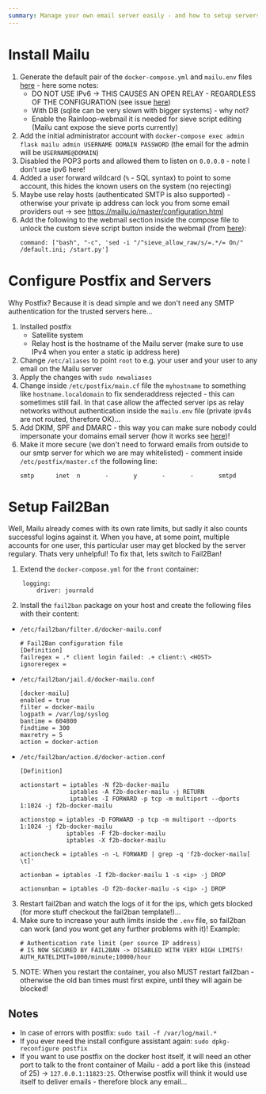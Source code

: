 ```yaml
---
summary: Manage your own email server easily - and how to setup servers to email you. And SPF and stuff...
---
```


# Install Mailu #
1. Generate the default pair of the `docker-compose.yml` and `mailu.env` files [here](https://setup.mailu.io/1.7/) - here some notes:
    * DO NOT USE IPv6 -> THIS CAUSES AN OPEN RELAY - REGARDLESS OF THE CONFIGURATION (see issue [here](https://github.com/Mailu/Mailu/issues/1578))
    * With DB (sqlite can be very slown with bigger systems) - why not?
    * Enable the Rainloop-webmail it is needed for sieve script editing (Mailu cant expose the sieve ports currently)
2. Add the initial administrator account with `docker-compose exec admin flask mailu admin USERNAME DOMAIN PASSWORD` (the email for the admin will be `USERNAME@DOMAIN`)
3. Disabled the POP3 ports and allowed them to listen on `0.0.0.0` - note I don't use ipv6 here!
4. Added a user forward wildcard (`%` - SQL syntax) to point to some account, this hides the known users on the system (no rejecting)
5. Maybe use relay hosts (authenticated SMTP is also supported) - otherwise your private ip address can lock you from some email providers out -> see https://mailu.io/master/configuration.html
6. Add the following to the webmail section inside the compose file to unlock the custom sieve script button inside the webmail (from [here](https://github.com/Mailu/Mailu/issues/1452)):
    ```
    command: ["bash", "-c", 'sed -i "/^sieve_allow_raw/s/=.*/= On/" /default.ini; /start.py']
    ```

# Configure Postfix and Servers #
Why Postfix? Because it is dead simple and we don't need any SMTP authentication for the trusted servers here...
1. Installed postfix
    * Satellite system
    * Relay host is the hostname of the Mailu server (make sure to use IPv4 when you enter a static ip address here)
2. Change `/etc/aliases` to point `root` to e.g. your user and your user to any email on the Mailu server
3. Apply the changes with `sudo newaliases`
4. Change inside `/etc/postfix/main.cf` file the `myhostname` to something like `hostname.localdomain` to fix senderaddress rejected - this can sometimes still fail. In that case allow the affected server ips as relay networks without authentication inside the `mailu.env` file (private ipv4s are not routed, therefore OK)...
5. Add DKIM, SPF and DMARC - this way you can make sure nobody could impersonate your domains email server (how it works see [here](https://www.youtube.com/watch?v=oEpU-iqBerI))!
6. Make it more secure (we don't need to forward emails from outside to our smtp server for which we are may whitelisted) - comment inside `/etc/postfix/master.cf` the following line:
    ```
    smtp      inet  n       -       y       -       -       smtpd
    ```

# Setup Fail2Ban
Well, Mailu already comes with its own rate limits, but sadly it also counts successful logins against it. When you have, at some point, multiple accounts for one user, this particular user may get blocked by the server regulary. Thats very unhelpful! To fix that, lets switch to Fail2Ban!
1. Extend the `docker-compose.yml` for the `front` container:
```
    logging:
        driver: journald
```
2. Install the `fail2ban` package on your host and create the following files with their content:
* `/etc/fail2ban/filter.d/docker-mailu.conf`
    ```
    # Fail2Ban configuration file
    [Definition]
    failregex = .* client login failed: .+ client:\ <HOST>
    ignoreregex =
    ```
* `/etc/fail2ban/jail.d/docker-mailu.conf`
    ```
    [docker-mailu]
    enabled = true
    filter = docker-mailu
    logpath = /var/log/syslog
    bantime = 604800
    findtime = 300
    maxretry = 5
    action = docker-action
    ```
* `/etc/fail2ban/action.d/docker-action.conf`
    ```
    [Definition]

    actionstart = iptables -N f2b-docker-mailu
                  iptables -A f2b-docker-mailu -j RETURN
                  iptables -I FORWARD -p tcp -m multiport --dports 1:1024 -j f2b-docker-mailu

    actionstop = iptables -D FORWARD -p tcp -m multiport --dports 1:1024 -j f2b-docker-mailu
                 iptables -F f2b-docker-mailu
                 iptables -X f2b-docker-mailu

    actioncheck = iptables -n -L FORWARD | grep -q 'f2b-docker-mailu[ \t]'

    actionban = iptables -I f2b-docker-mailu 1 -s <ip> -j DROP

    actionunban = iptables -D f2b-docker-mailu -s <ip> -j DROP
    ```
3. Restart fail2ban and watch the logs of it for the ips, which gets blocked (for more stuff checkout the fail2ban template!)...
4. Make sure to increase your auth limits inside the `.env` file, so fail2ban can work (and you wont get any further problems with it)! Example:
    ```
    # Authentication rate limit (per source IP address)
    # IS NOW SECURED BY FAIL2BAN -> DISABLED WITH VERY HIGH LIMITS!
    AUTH_RATELIMIT=1000/minute;10000/hour
    ```
5. NOTE: When you restart the container, you also MUST restart fail2ban - otherwise the old ban times must first expire, until they will again be blocked!

## Notes ##
* In case of errors with postfix: `sudo tail -f /var/log/mail.*`
* If you ever need the install configure assistant again: `sudo dpkg-reconfigure postfix`
* If you want to use postfix on the docker host itself, it will need an other port to talk to the front container of Mailu - add a port like this (instead of 25) -> `127.0.0.1:11823:25`. Otherwise postfix will think it would use itself to deliver emails - therefore block any email...
